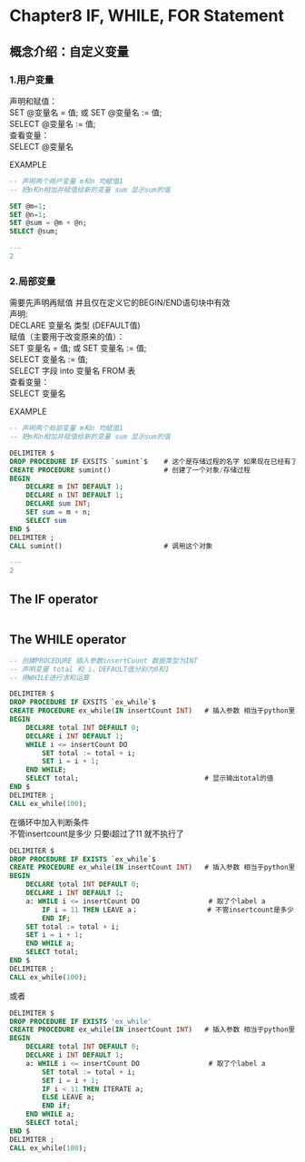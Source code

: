 # Chapter8 IF, WHILE, FOR Statement
## 概念介绍：自定义变量
### 1.用户变量
声明和赋值：  
SET @变量名 = 值; 或 SET @变量名 := 值;  
SELECT @变量名 := 值;  
查看变量：  
SELECT @变量名  

EXAMPLE
``` sql
-- 声明两个用户变量 m和n 均赋值1
-- 把m和n相加并赋值给新的变量 sum 显示sum的值

SET @m=1;
SET @n=1;
SET @sum = @m + @n;
SELECT @sum;

---
2
```

### 2.局部变量
需要先声明再赋值 并且仅在定义它的BEGIN/END语句块中有效  
声明:  
DECLARE 变量名 类型 (DEFAULT值)  
赋值（主要用于改变原来的值）：  
SET 变量名 = 值; 或 SET 变量名 := 值;  
SELECT 变量名 := 值;  
SELECT 字段 into 变量名 FROM 表  
查看变量：  
SELECT 变量名  

EXAMPLE
``` sql
-- 声明两个局部变量 m和n 均赋值1
-- 把m和n相加并赋值给新的变量 sum 显示sum的值

DELIMITER $
DROP PROCEDURE IF EXSITS `sumint`$    # 这个是存储过程的名字 如果现在已经有了 就把它删掉重新来 注意这里是`
CREATE PROCEDURE sumint()             # 创建了一个对象/存储过程
BEGIN 
    DECLARE m INT DEFAULT 1;
    DECLARE n INT DEFAULT 1;
    DECLARE sum INT;
    SET sum = m + n;
    SELECT sum
END $
DELIMITER ;
CALL sumint()                         # 调用这个对象

---
2
```

## The IF operator
``` sql

```

## The WHILE operator
``` sql
-- 创建PROCEDURE 插入参数insertCount 数据类型为INT
-- 声明变量 total 和 i，DEFAULT值分别为0和1
-- 用WHILE进行求和运算

DELIMITER $
DROP PROCEDURE IF EXSITS `ex_while`$     
CREATE PROCEDURE ex_while(IN insertCount INT)   # 插入参数 相当于python里面的input()
BEGIN
    DECLARE total INT DEFAULT 0;
    DECLARE i INT DEFAULT 1;
    WHILE i <= insertCount DO
        SET total := total + i;
        SET i = i + 1;
	END WHILE;
    SELECT total;                               # 显示输出total的值
END $
DELIMITER ;
CALL ex_while(100);
```

在循环中加入判断条件  
不管insertcount是多少 只要i超过了11 就不执行了
``` sql
DELIMITER $
DROP PROCEDURE IF EXISTS `ex_while`$     
CREATE PROCEDURE ex_while(IN insertCount INT)   # 插入参数 相当于python里面的input()
BEGIN
    DECLARE total INT DEFAULT 0;
    DECLARE i INT DEFAULT 1;
    a: WHILE i <= insertCount DO                 # 取了个label a
        IF i = 11 THEN LEAVE a；                 # 不管insertcount是多少 只要i超过了11 就不执行了
        END IF;
    SET total := total + i;
    SET i = i + 1;
	END WHILE a;
    SELECT total;
END $
DELIMITER ;
CALL ex_while(100);
```
或者
``` sql
DELIMITER $
DROP PROCEDURE IF EXISTS 'ex_while'     
CREATE PROCEDURE ex_while(IN insertCount INT)   # 插入参数 相当于python里面的input()
BEGIN
    DECLARE total INT DEFAULT 0;
    DECLARE i INT DEFAULT 1;
    a: WHILE i <= insertCount DO                 # 取了个label a
        SET total := total + i;
        SET i = i + 1;
        IF i < 11 THEN ITERATE a;
        ELSE LEAVE a;
        END if;
	END WHILE a;
    SELECT total;
END $
DELIMITER ;
CALL ex_while(100);
```
